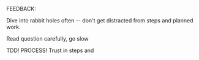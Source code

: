 FEEDBACK:

Dive into rabbit holes often -- don't get distracted from steps and planned work.

Read question carefully, go slow

TDD! PROCESS! Trust in steps and 
